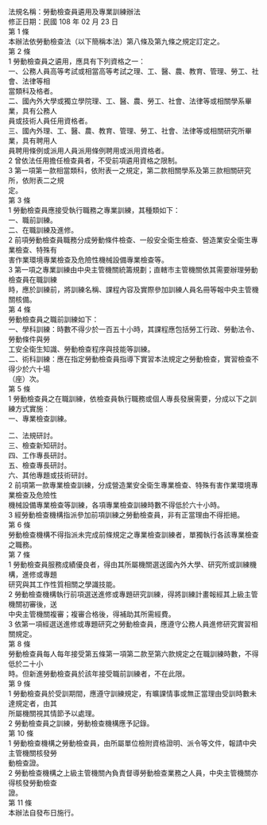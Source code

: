 法規名稱：勞動檢查員遴用及專業訓練辦法  
修正日期：民國 108 年 02 月 23 日  
第 1 條  
本辦法依勞動檢查法（以下簡稱本法）第八條及第九條之規定訂定之。  
第 2 條  
1 勞動檢查員之遴用，應具有下列資格之一：  
一、公務人員高等考試或相當高等考試之理、工、醫、農、教育、管理、勞工、社會、法律等相  
當類科及格者。  
二、國內外大學或獨立學院理、工、醫、農、勞工、社會、法律等或相關學系畢業，具有公務人  
員或技術人員任用資格者。  
三、國內外理、工、醫、農、教育、管理、勞工、社會、法律等或相關研究所畢業，具有聘用人  
員聘用條例或派用人員派用條例聘用或派用資格者。  
2 曾依法任用擔任檢查員者，不受前項遴用資格之限制。  
3 第一項第一款相當類科，依附表一之規定，第二款相關學系及第三款相關研究所，依附表二之規  
定。  
第 3 條  
1 勞動檢查員應接受執行職務之專業訓練，其種類如下：  
一、職前訓練。  
二、在職訓練及進修。  
2 前項勞動檢查員職務分成勞動條件檢查、一般安全衛生檢查、營造業安全衛生專業檢查、特殊有  
害作業環境專業檢查及危險性機械設備專業檢查等。  
3 第一項之專業訓練由中央主管機關統籌規劃；直轄市主管機關依其需要辦理勞動檢查員在職訓練  
時，應於訓練前，將訓練名稱、課程內容及實際參加訓練人員名冊等報中央主管機關核備。  
第 4 條  
勞動檢查員之職前訓練如下：  
一、學科訓練：時數不得少於一百五十小時，其課程應包括勞工行政、勞動法令、勞動條件與勞  
工安全衛生知識、勞動檢查程序與技能等訓練。  
二、術科訓練：應在指定勞動檢查員指導下實習本法規定之勞動檢查，實習檢查不得少於六十場  
（座）次。  
第 5 條  
1 勞動檢查員之在職訓練，依檢查員執行職務或個人專長發展需要，分成以下之訓練方式實施：  
一、專業檢查訓練。  


二、法規研討。  
三、檢查新知研討。  
四、工作專長研討。  
五、檢查專長研討。  
六、其他專題或技術研討。  
2 前項第一款專業檢查訓練，分成營造業安全衛生專業檢查、特殊有害作業環境專業檢查及危險性  
機械設備專業檢查等訓練，各項專業檢查訓練時數不得低於六十小時。  
3 經勞動檢查機構指派參加前項訓練之勞動檢查員，非有正當理由不得拒絕。  
第 6 條  
勞動檢查機構不得指派未完成前條規定之專業檢查訓練者，單獨執行各該專業檢查之職務。  
第 7 條  
1 勞動檢查員服務成績優良者，得由其所屬機關選送國內外大學、研究所或訓練機構，進修或專題  
研究與其工作性質相關之學識技能。  
2 勞動檢查機構執行前項選送進修或專題研究訓練，得將訓練計畫報經其上級主管機關初審後，送  
中央主管機關複審；複審合格後，得補助其所需經費。  
3 依第一項經選送進修或專題研究之勞動檢查員，應遵守公務人員進修研究實習相關規定。  
第 8 條  
勞動檢查員每人每年接受第五條第一項第二款至第六款規定之在職訓練時數，不得低於二十小  
時。但新進勞動檢查員於該年接受職前訓練者，不在此限。  
第 9 條  
1 勞動檢查員於受訓期間，應遵守訓練規定，有曠課情事或無正當理由受訓時數未達規定者，由其  
所屬機關視其情節予以處理。  
2 勞動檢查員之訓練，勞動檢查機構應予記錄。  
第 10 條  
1 勞動檢查機構之勞動檢查員，由所屬單位檢附資格證明、派令等文件，報請中央主管機關核發勞  
動檢查證。  
2 勞動檢查機構之上級主管機關內負責督導勞動檢查業務之人員，中央主管機關亦得核發勞動檢查  
證。  
第 11 條  
本辦法自發布日施行。  


